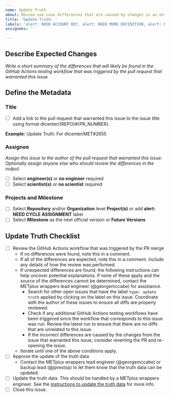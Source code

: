 ```yaml
---
name: Update Truth
about: Review use case differences that are caused by changes in an external repository and update truth dataset if necessary.
title: 'Update Truth: '
labels: 'alert: NEED ACCOUNT KEY, alert: NEED MORE DEFINITION, alert: NEED CYCLE ASSIGNMENT, type: update truth, priority: blocker, component: CI/CD, requestor: METplus Team'
assignees: ''

---
```


## Describe Expected Changes ##

*Write a short summary of the differences that will likely be found in the GitHub Actions testing workflow that was triggered by the pull request that warranted this issue*

## Define the Metadata ##

### Title ###
- [ ] Add a link to the pull request that warranted this issue to the issue title using format dtcenter/{REPO}#{PR_NUMBER}.

**Example:** Update Truth: For dtcenter/MET#2655

### Assignee ###

*Assign this issue to the author of the pull request that warranted this issue. Optionally assign anyone else who should review the differences in the output.*

- [ ] Select **engineer(s)** or **no engineer** required
- [ ] Select **scientist(s)** or **no scientist** required

### Projects and Milestone ###
- [ ] Select **Repository** and/or **Organization** level **Project(s)** or add **alert: NEED CYCLE ASSIGNMENT** label
- [ ] Select **Milestone** as the next official version or **Future Versions**

## Update Truth Checklist ###
- [ ] Review the GitHub Actions workflow that was triggered by the PR merge
  - If no differences were found, note this in a comment.
  - If all of the differences are expected, note this in a comment.
    Include any details of how the review was performed.
  - If unexpected differences are found, the following instructions can
    help uncover potential explanations. If none of these apply and the
    source of the differences cannot be determined, contact the
    METplus wrappers lead engineer (@georgemccabe) for assistance.
    - Search for other open issues that have the label `type: update truth`
      applied by clicking on the label on this issue. Coordinate with the
      author of these issues to ensure all diffs are properly reviewed.
    - Check if any additional GitHub Actions testing workflows have been
      triggered since the workflow that corresponds to this issue was run.
      Review the latest run to ensure that there are no diffs that are
      unrelated to this issue.
    - If the incorrect differences are caused by the changes from the
      issue that warranted this issue, consider reverting the PR and
      re-opening the issue.
  - Iterate until one of the above conditions apply.
- [ ] Approve the update of the truth data
  - Contact the METplus wrappers lead engineer (@georgemccabe) or
    backup lead (@jprestop) to let them know that the truth data can
    be updated.
- [ ] Update the truth data.
      This should be handled by a METplus wrappers engineer.
      See the [instructions to update the truth data](https://metplus.readthedocs.io/en/develop/Contributors_Guide/continuous_integration.html#update-truth-data-update-truth-data-yml)
      for more info.
- [ ] Close this issue.
